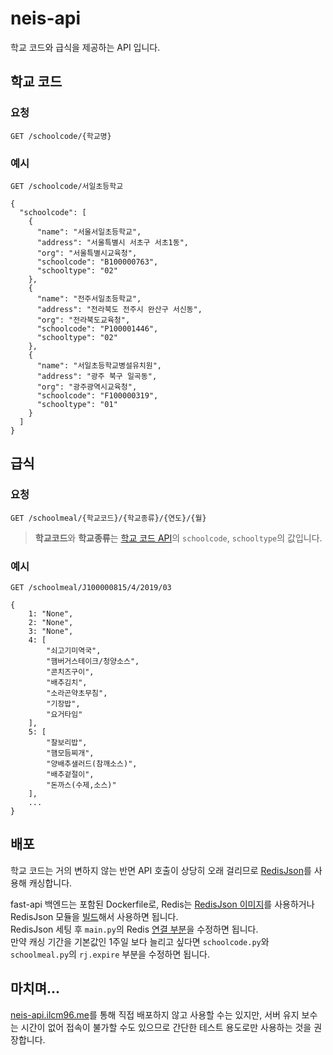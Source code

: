 # neis-api

학교 코드와 급식을 제공하는 API 입니다.

## 학교 코드

### 요청

`GET /schoolcode/{학교명}`

### 예시

`GET /schoolcode/서일초등학교`

```
{
  "schoolcode": [
    {
      "name": "서울서일초등학교",
      "address": "서울특별시 서초구 서초1동",
      "org": "서울특별시교육청",
      "schoolcode": "B100000763",
      "schooltype": "02"
    },
    {
      "name": "전주서일초등학교",
      "address": "전라북도 전주시 완산구 서신동",
      "org": "전라북도교육청",
      "schoolcode": "P100001446",
      "schooltype": "02"
    },
    {
      "name": "서일초등학교병설유치원",
      "address": "광주 북구 일곡동",
      "org": "광주광역시교육청",
      "schoolcode": "F100000319",
      "schooltype": "01"
    }
  ]
}
```

## 급식

### 요청

`GET /schoolmeal/{학교코드}/{학교종류}/{연도}/{월}`

> **학교코드**와 **학교종류**는 [학교 코드 API](https://github.com/ilcm96/neis-api/blob/master/README.md#학교-코드)의 `schoolcode`, `schooltype`의 값입니다.

### 예시

`GET /schoolmeal/J100000815/4/2019/03`

```
{
    1: "None",
    2: "None",
    3: "None",
    4: [
        "쇠고기미역국",
        "햄버거스테이크/청양소스",
        "콘치즈구이",
        "배추김치",
        "소라곤약초무침",
        "기장밥",
        "요거타임"
    ],
    5: [
        "찰보리밥",
        "햄모듬찌개",
        "양배추샐러드(참깨소스)",
        "배추겉절이",
        "돈까스(수제,소스)"
    ],
    ...
}
```

## 배포

학교 코드는 거의 변하지 않는 반면 API 호출이 상당히 오래 걸리므로 [RedisJson](https://github.com/RedisJSON/RedisJSON)를 사용해 캐싱합니다.  

fast-api 백엔드는 포함된 Dockerfile로, Redis는 [RedisJson 이미지](https://hub.docker.com/r/redislabs/rejson/)를 사용하거나 RedisJson 모듈을 [빌드](https://oss.redislabs.com/redisjson/#building-and-loading-the-module)해서 사용하면 됩니다.  
RedisJson 세팅 후 `main.py`의 Redis [연결 부분](https://github.com/ilcm96/neis-api/blob/master/main.py#L9)을 수정하면 됩니다.  
만약 캐싱 기간을 기본값인 1주일 보다 늘리고 싶다면 `schoolcode.py`와 `schoolmeal.py`의 `rj.expire` 부분을 수정하면 됩니다.

## 마치며...

[neis-api.ilcm96.me](https://neis-api.ilcm96.me/)를 통해 직접 배포하지 않고 사용할 수는 있지만, 서버 유지 보수는 시간이 없어 접속이 불가할 수도 있으므로 간단한 테스트 용도로만 사용하는 것을 권장합니다.